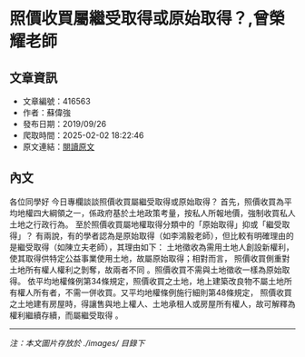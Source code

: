 # 照價收買屬繼受取得或原始取得？,曾榮耀老師

## 文章資訊
- 文章編號：416563
- 作者：蘇偉強
- 發布日期：2019/09/26
- 爬取時間：2025-02-02 18:22:46
- 原文連結：[閱讀原文](https://real-estate.get.com.tw/Columns/detail.aspx?no=416563)

## 內文
各位同學好
今日專欄談談照價收買屬繼受取得或原始取得？
首先，照價收買為平均地權四大綱領之一，係政府基於土地政策考量，按私人所報地價，強制收買私人土地之行政行為。
至於照價收買屬地權取得分類中的「原始取得」抑或「繼受取得」？
有兩說，有的學者認為是原始取得（如李鴻毅老師），但比較有明確理由的是繼受取得（如陳立夫老師），其理由如下：
土地徵收為需用土地人創設新權利，使其取得供特定公益事業使用土地，故屬原始取得；相對而言，
照價收買側重對土地所有權人權利之剝奪，故兩者不同
。照價收買不需與土地徵收一樣為原始取得。
依平均地權條例第34條規定，照價收買之土地，地上建築改良物不屬土地所有權人所有者，不需一併收買。又平均地權條例施行細則第48條規定，
照價收買之土地建有房屋時，得讓售與地上權人、土地承租人或房屋所有權人，故可解釋為權利繼續存續，而屬繼受取得
。

---
*注：本文圖片存放於 ./images/ 目錄下*
